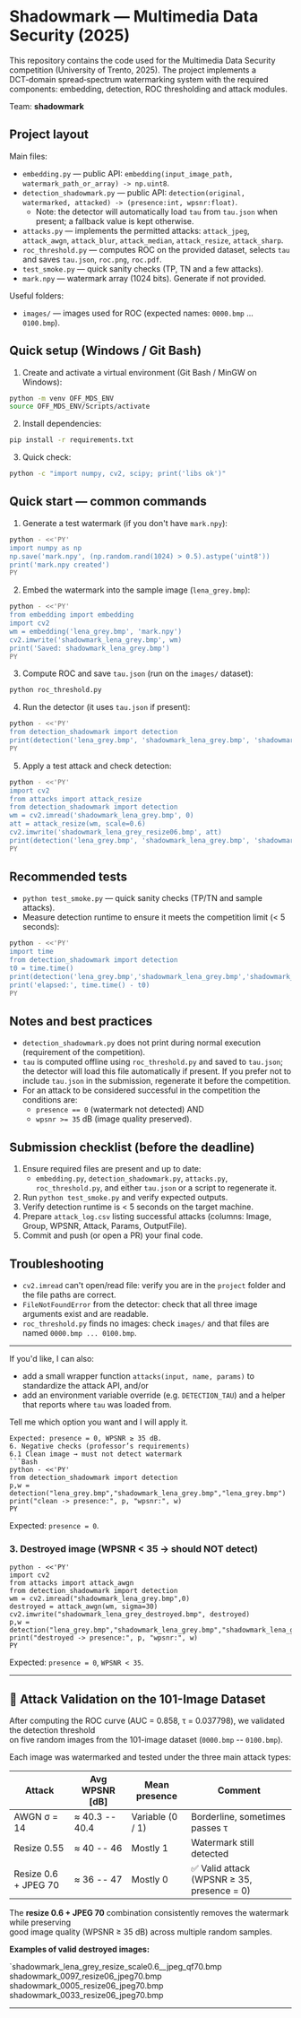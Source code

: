 # Shadowmark — Multimedia Data Security (2025)

This repository contains the code used for the Multimedia Data Security competition (University of Trento, 2025). The project implements a DCT‑domain spread‑spectrum watermarking system with the required components: embedding, detection, ROC thresholding and attack modules.

Team: **shadowmark**

## Project layout

Main files:

- `embedding.py` — public API: `embedding(input_image_path, watermark_path_or_array) -> np.uint8`.
- `detection_shadowmark.py` — public API: `detection(original, watermarked, attacked) -> (presence:int, wpsnr:float)`.
	- Note: the detector will automatically load `tau` from `tau.json` when present; a fallback value is kept otherwise.
- `attacks.py` — implements the permitted attacks: `attack_jpeg`, `attack_awgn`, `attack_blur`, `attack_median`, `attack_resize`, `attack_sharp`.
- `roc_threshold.py` — computes ROC on the provided dataset, selects `tau` and saves `tau.json`, `roc.png`, `roc.pdf`.
- `test_smoke.py` — quick sanity checks (TP, TN and a few attacks).
- `mark.npy` — watermark array (1024 bits). Generate if not provided.

Useful folders:

- `images/` — images used for ROC (expected names: `0000.bmp` ... `0100.bmp`).

## Quick setup (Windows / Git Bash)

1. Create and activate a virtual environment (Git Bash / MinGW on Windows):

```bash
python -m venv OFF_MDS_ENV
source OFF_MDS_ENV/Scripts/activate
```

2. Install dependencies:

```bash
pip install -r requirements.txt
```

3. Quick check:

```bash
python -c "import numpy, cv2, scipy; print('libs ok')"
```

## Quick start — common commands

1) Generate a test watermark (if you don't have `mark.npy`):

```bash
python - <<'PY'
import numpy as np
np.save('mark.npy', (np.random.rand(1024) > 0.5).astype('uint8'))
print('mark.npy created')
PY
```

2) Embed the watermark into the sample image (`lena_grey.bmp`):

```bash
python - <<'PY'
from embedding import embedding
import cv2
wm = embedding('lena_grey.bmp', 'mark.npy')
cv2.imwrite('shadowmark_lena_grey.bmp', wm)
print('Saved: shadowmark_lena_grey.bmp')
PY
```

3) Compute ROC and save `tau.json` (run on the `images/` dataset):

```bash
python roc_threshold.py
```

4) Run the detector (it uses `tau.json` if present):

```bash
python - <<'PY'
from detection_shadowmark import detection
print(detection('lena_grey.bmp', 'shadowmark_lena_grey.bmp', 'shadowmark_lena_grey.bmp'))
PY
```

5) Apply a test attack and check detection:

```bash
python - <<'PY'
import cv2
from attacks import attack_resize
from detection_shadowmark import detection
wm = cv2.imread('shadowmark_lena_grey.bmp', 0)
att = attack_resize(wm, scale=0.6)
cv2.imwrite('shadowmark_lena_grey_resize06.bmp', att)
print(detection('lena_grey.bmp', 'shadowmark_lena_grey.bmp', 'shadowmark_lena_grey_resize06.bmp'))
PY
```

## Recommended tests

- `python test_smoke.py` — quick sanity checks (TP/TN and sample attacks).
- Measure detection runtime to ensure it meets the competition limit (< 5 seconds):

```bash
python - <<'PY'
import time
from detection_shadowmark import detection
t0 = time.time()
print(detection('lena_grey.bmp','shadowmark_lena_grey.bmp','shadowmark_lena_grey.bmp'))
print('elapsed:', time.time() - t0)
PY
```

## Notes and best practices

- `detection_shadowmark.py` does not print during normal execution (requirement of the competition).
- `tau` is computed offline using `roc_threshold.py` and saved to `tau.json`; the detector will load this file automatically if present. If you prefer not to include `tau.json` in the submission, regenerate it before the competition.
- For an attack to be considered successful in the competition the conditions are:
	- `presence == 0` (watermark not detected) AND
	- `wpsnr >= 35` dB (image quality preserved).

## Submission checklist (before the deadline)

1. Ensure required files are present and up to date:
	 - `embedding.py`, `detection_shadowmark.py`, `attacks.py`, `roc_threshold.py`, and either `tau.json` or a script to regenerate it.
2. Run `python test_smoke.py` and verify expected outputs.
3. Verify detection runtime is < 5 seconds on the target machine.
4. Prepare `attack_log.csv` listing successful attacks (columns: Image, Group, WPSNR, Attack, Params, OutputFile).
5. Commit and push (or open a PR) your final code.

## Troubleshooting

- `cv2.imread` can't open/read file: verify you are in the `project` folder and the file paths are correct.
- `FileNotFoundError` from the detector: check that all three image arguments exist and are readable.
- `roc_threshold.py` finds no images: check `images/` and that files are named `0000.bmp ... 0100.bmp`.

---

If you'd like, I can also:

- add a small wrapper function `attacks(input, name, params)` to standardize the attack API, and/or
- add an environment variable override (e.g. `DETECTION_TAU`) and a helper that reports where `tau` was loaded from.

Tell me which option you want and I will apply it.

```
Expected: presence = 0, WPSNR ≥ 35 dB.
6. Negative checks (professor’s requirements)
6.1 Clean image → must not detect watermark
```Bash
python - <<'PY'
from detection_shadowmark import detection
p,w = detection("lena_grey.bmp","shadowmark_lena_grey.bmp","lena_grey.bmp")
print("clean -> presence:", p, "wpsnr:", w)
PY
```
Expected: `presence = 0`.

### 3\. Destroyed image (WPSNR < 35 → should NOT detect)
```
python - <<'PY'
import cv2
from attacks import attack_awgn
from detection_shadowmark import detection
wm = cv2.imread("shadowmark_lena_grey.bmp",0)
destroyed = attack_awgn(wm, sigma=30)
cv2.imwrite("shadowmark_lena_grey_destroyed.bmp", destroyed)
p,w = detection("lena_grey.bmp","shadowmark_lena_grey.bmp","shadowmark_lena_grey_destroyed.bmp")
print("destroyed -> presence:", p, "wpsnr:", w)
PY
```
Expected: `presence = 0`, `WPSNR < 35`.

* * * * *

🔬 Attack Validation on the 101-Image Dataset
---------------------------------------------

After computing the ROC curve (AUC = 0.858, τ = 0.037798), we validated the detection threshold\
on five random images from the 101-image dataset (`0000.bmp` -- `0100.bmp`).

Each image was watermarked and tested under the three main attack types:

| Attack | Avg WPSNR [dB] | Mean presence | Comment |
| --- | --- | --- | --- |
| AWGN σ = 14 | ≈ 40.3 -- 40.4 | Variable (0 / 1) | Borderline, sometimes passes τ |
| Resize 0.55 | ≈ 40 -- 46 | Mostly 1 | Watermark still detected |
| Resize 0.6 + JPEG 70 | ≈ 36 -- 47 | Mostly 0 | ✅ Valid attack (WPSNR ≥ 35, presence = 0) |

The **resize 0.6 + JPEG 70** combination consistently removes the watermark while preserving\
good image quality (WPSNR ≥ 35 dB) across multiple random samples.

**Examples of valid destroyed images:**

`shadowmark_lena_grey_resize_scale0.6__jpeg_qf70.bmp
shadowmark_0097_resize06_jpeg70.bmp
shadowmark_0005_resize06_jpeg70.bmp
shadowmark_0033_resize06_jpeg70.bmp

---
